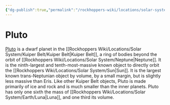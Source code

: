 ```yaml
---
{"dg-publish":true,"permalink":"/rockhoppers-wiki/locations/solar-system/kuiper-belt/pluto/","tags":["Wiki","Solar_System","Kuiper_Belt"]}
---
```


# Pluto

[Pluto](https://en.wikipedia.org/wiki/Pluto) is a dwarf planet in the [[Rockhoppers Wiki/Locations/Solar System/Kuiper Belt/Kuiper Belt\|Kuiper Belt]], a ring of bodies beyond the orbit of [[Rockhoppers Wiki/Locations/Solar System/Neptune\|Neptune]]. It is the ninth-largest and tenth-most-massive known object to directly orbit the [[Rockhoppers Wiki/Locations/Solar System/Sun\|Sun]]. It is the largest known trans-Neptunian object by volume, by a small margin, but is slightly less massive than Eris. Like other Kuiper Belt objects, Pluto is made primarily of ice and rock and is much smaller than the inner planets. Pluto has only one sixth the mass of [[Rockhoppers Wiki/Locations/Solar System/Earth/Luna\|Luna]], and one third its volume. 
